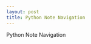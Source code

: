 ```yaml
---
layout: post
title: Python Note Navigation
---
```


Python Note Navigation
<script src="https://gist.github.com/JeOam/01b5fcbd36335024f980.js"></script>